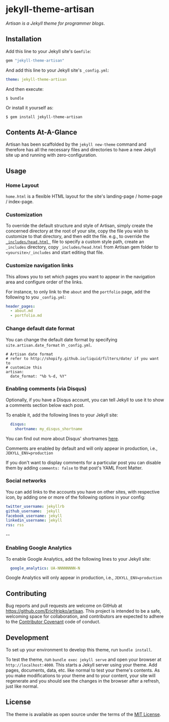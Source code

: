 # jekyll-theme-artisan
*Artisan is a Jekyll theme for programmer blogs*.

## Installation

Add this line to your Jekyll site's `Gemfile`:

```ruby
gem "jekyll-theme-artisan"
```

And add this line to your Jekyll site's `_config.yml`:

```yaml
theme: jekyll-theme-artisan
```

And then execute:

    $ bundle

Or install it yourself as:

    $ gem install jekyll-theme-artisan

## Contents At-A-Glance

Artisan has been scaffolded by the `jekyll new-theme` command and therefore has
all the necessary files and directories to have a new Jekyll site up and
running with zero-configuration.

## Usage

### Home Layout

`home.html` is a flexible HTML layout for the site's landing-page / home-page /
index-page.

### Customization

To override the default structure and style of Artisan, simply create the
concerned directory at the root of your site, copy the file you wish to
customize to that directory, and then edit the file.
e.g., to override the [`_includes/head.html `](_includes/head.html) file to
specify a custom style path, create an `_includes` directory,
copy `_includes/head.html` from Artisan gem folder to `<yoursite>/_includes` and
start editing that file.

### Customize navigation links

This allows you to set which pages you want to appear in the navigation area and configure order of the links.

For instance, to only link to the `about` and the `portfolio` page, add the following to you `_config.yml`:

```yaml
header_pages:
  - about.md
  - portfolio.md
```

### Change default date format

You can change the default date format by specifying `site.artisan.date_format`
in `_config.yml`.

```
# Artisan date format
# refer to http://shopify.github.io/liquid/filters/date/ if you want to
# customize this
artisan:
  date_format: "%b %-d, %Y"
```

### Enabling comments (via Disqus)

Optionally, if you have a Disqus account, you can tell Jekyll to use it to show
a comments section below each post.

To enable it, add the following lines to your Jekyll site:

```yaml
  disqus:
    shortname: my_disqus_shortname
```

You can find out more about Disqus' shortnames [here](https://help.disqus.com/customer/portal/articles/466208).

Comments are enabled by default and will only appear in production, i.e.,
`JEKYLL_ENV=production`

If you don't want to display comments for a particular post you can disable
them by adding `comments: false` to that post's YAML Front Matter.

### Social networks

You can add links to the accounts you have on other sites, with respective
icon, by adding one or more of the following options in your config:

```yaml
twitter_username: jekyllrb
github_username:  jekyll
facebook_username: jekyll
linkedin_username: jekyll
rss: rss
```

--

### Enabling Google Analytics

To enable Google Analytics, add the following lines to your Jekyll site:

```yaml
  google_analytics: UA-NNNNNNNN-N
```

Google Analytics will only appear in production, i.e., `JEKYLL_ENV=production`

## Contributing

Bug reports and pull requests are welcome on GitHub at https://github.com/EricHripko/artisan.
This project is intended to be a safe, welcoming space for collaboration, and
contributors are expected to adhere to the [Contributor Covenant](http://contributor-covenant.org)
code of conduct.

## Development

To set up your environment to develop this theme, run `bundle install`.

To test the theme, run `bundle exec jekyll serve` and open your browser
at `http://localhost:4000`. This starts a Jekyll server using your theme. Add
pages, documents, data, etc. like normal to test your theme's contents. As you
make modifications to your theme and to your content, your site will regenerate
and you should see the changes in the browser after a refresh, just like
normal.

## License

The theme is available as open source under the terms of the
[MIT License](https://opensource.org/licenses/MIT).
